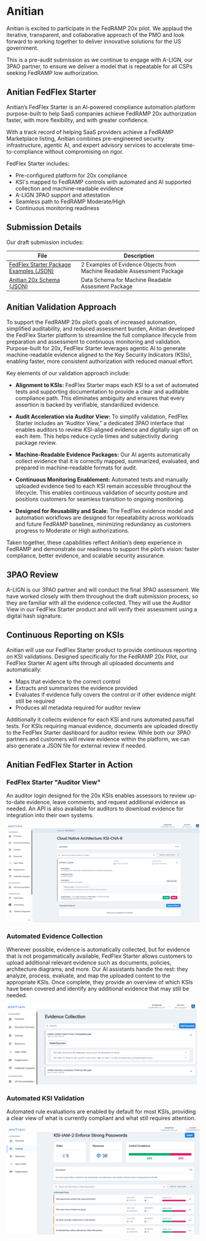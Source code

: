 # Anitian 
Anitian is excited to participate in the FedRAMP 20x pilot. We applaud the iterative, transparent, and collaborative approach of the PMO and look forward to working together to deliver innovative solutions for the US government.  

This is a pre-audit submission as we continue to engage with A-LIGN, our 3PAO partner, to ensure we deliver a model that is repeatable for all CSPs seeking FedRAMP low authorization.  

## Anitian FedFlex Starter 
Anitian’s FedFlex Starter is an AI-powered compliance automation platform purpose-built to help SaaS companies achieve FedRAMP 20x authorization faster, with more flexibility, and with greater confidence.  

With a track record of helping SaaS providers achieve a FedRAMP Marketplace listing, Anitian combines pre-engineered security infrastructure, agentic AI, and expert advisory services to accelerate time-to-compliance without compromising on rigor.  

FedFlex Starter includes:  
- Pre-configured platform for 20x compliance  
- KSI's mapped to FedRAMP controls with automated and AI supported collection and machine-readable evidence  
- A-LIGN 3PAO support and attestation  
- Seamless path to FedRAMP Moderate/High  
- Continuous monitoring readiness  

  
## Submission Details 
Our draft submission includes: 

| File | Description |
|----------|----------|
| [FedFlex Starter Package Examples (JSON)](Anitian_Evidence_Objects.json)    | 2 Examples of Evidence Objects from Machine Readable Assessment Package  |
| [Anitian 20x Schema (JSON)](Anitian_20x_Schema.json)    |  Data Schema for Machine Readable Assesment Package |


## Anitian Validation Approach
To support the FedRAMP 20x pilot’s goals of increased automation, simplified auditability, and reduced assessment burden, Anitian developed the FedFlex Starter platform to streamline the full compliance lifecycle from preparation and assessment to continuous monitoring and validation. Purpose-built for 20x, FedFlex Starter leverages agentic AI to generate machine-readable evidence aligned to the Key Security Indicators (KSIs), enabling faster, more consistent authorization with reduced manual effort.  

Key elements of our validation approach include:
- **Alignment to KSIs:** FedFlex Starter maps each KSI to a set of automated tests and supporting documentation to provide a clear and auditable compliance path. This eliminates ambiguity and ensures that every assertion is backed by verifiable, standardized evidence. 

- **Audit Acceleration via Auditor View:** To simplify validation, FedFlex Starter includes an “Auditor View,” a dedicated 3PAO interface that enables auditors to review KSI-aligned evidence and digitally sign off on each item. This helps reduce cycle times and subjectivity during package review. 

- **Machine-Readable Evidence Packages:** Our AI agents automatically collect evidence that it is correctly mapped, summarized, evaluated, and prepared in machine-readable formats for audit.

- **Continuous Monitoring Enablement:** Automated tests and manually uploaded evidence tied to each KSI remain accessible throughout the lifecycle. This enables continuous validation of security posture and positions customers for seamless transition to ongoing monitoring. 

- **Designed for Reusability and Scale:** The FedFlex evidence model and automation workflows are designed for repeatability across workloads and future FedRAMP baselines, minimizing redundancy as customers progress to Moderate or High authorizations. 

Taken together, these capabilities reflect Anitian’s deep experience in FedRAMP and demonstrate our readiness to support the pilot’s vision: faster compliance, better evidence, and scalable security assurance. 


## 3PAO Review 
A-LIGN is our 3PAO partner and will conduct the final 3PAO assessment. We have worked closely with them throughout the draft submission process, so they are familiar with all the evidence collected. They will use the Auditor View in our FedFlex Starter product and will verify their assessment using a digital hash signature.   


## Continuous Reporting on KSIs 
Anitian will use our FedFlex Starter product to provide continuous reporting on KSI validations. Designed specifically for the FedRAMP 20x Pilot, our FedFlex Starter AI agent sifts through all uploaded documents and automatically:
- Maps that evidence to the correct control
- Extracts and summarizes the evidence provided
- Evaluates if evidence fully covers the control or if other evidence might still be required
- Produces all metadata required for auditor review

Additionally it collects evidence for each KSI and runs automated pass/fail tests. For KSIs requiring manual evidence, documents are uploaded directly to the FedFlex Starter dashboard for auditor review. While both our 3PAO partners and customers will review evidence within the platform, we can also generate a JSON file for external review if needed.

## Anitian FedFlex Starter in Action

### FedFlex Starter "Auditor View"
An auditor login designed for the 20x KSIs enables assessors to review up-to-date evidence, leave comments, and request additional evidence as needed. An API is also available for auditors to download evidence for integration into their own systems. 

![FedFlex Starter Auditor Login](images/auditor_view.png)

### Automated Evidence Collection
Wherever possible, evidence is automatically collected, but for evidence that is not progammatically available, FedFlex Starter allows customers to upload additional relevant evidence such as documents, policies, architecture diagrams, and more. Our AI assistants handle the rest: they analyze, process, evaluate, and map the uploaded content to the appropriate KSIs. Once complete, they provide an overview of which KSIs have been covered and identify any additional evidence that may still be needed. 

![Evidence Collection](images/evidence_collection.png)

### Automated KSI Validation
Automated rule evaluations are enabled by default for most KSIs, providing a clear view of what is currently compliant and what still requires attention.

![Automated KSI Validation](images/automated_KSI_validation.png)

